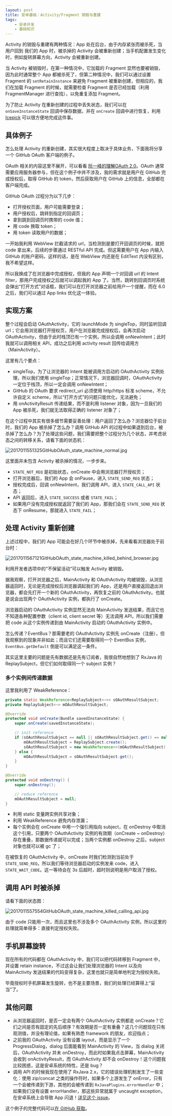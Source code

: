```yaml
---
layout: post
title: 安卓基础：Activity/Fragment 销毁与重建
tags:
    - 安卓开发
    - 基础知识
---
```


Activity 的销毁与重建有两种情况：App 处在后台，由于内存紧张而被杀死，当用户回到 我们的 App 时，被杀掉的 Activity 会被重新创建；当手机配置发生变化时，例如旋转屏幕方向，Activity 会被重新创建。

当 Activity 被销毁时，在第一种情况中，它加载的 Fragment 显然也要被销毁，因为此时通常整个 App 都被杀死了，但第二种情况中，我们可以通过设置 Fragment 的 `setRetainInstance` 来避免 Fragment 被重新创建，但相应的，我们在加载 Fragment 的时候，就需要检查 Fragment 是否已经加载（利用 FragmentManager 进行查找），以免重复添加 Fragment。

为了防止 Activity 在重新创建的过程中丢失状态，我们可以在 `onSaveInstanceState` 回调中保存数据，并在 `onCreate` 回调中进行恢复，利用 [Icepick](https://github.com/frankiesardo/icepick) 可以很方便地完成这件事。

## 具体例子

怎么处理 Activity 的重新创建，其实很大程度上取决于具体业务，下面我将分享一个 GitHub OAuth 客户端的例子。

OAuth 相关的内容这里不展开，可以看看 [阮一峰的理解OAuth 2.0](http://www.ruanyifeng.com/blog/2014/05/oauth_2_0.html)。OAuth 通常需要应用服务器参与，但在这个例子中并不涉及，我的需求就是用户在 GitHub 完成授权后，取得 GitHub 的 token，然后获取用户在 GitHub 上的信息，全部都在客户端完成。

GitHub OAuth 过程分为以下几步：

+ 打开授权页面，用户可能需要登录；
+ 用户授权后，跳转到指定的回调页；
+ 拿到跳到回调页时携带的 code 值；
+ 用 code 换取 token；
+ 用 token 读取用户的数据；

一开始我利用 WebView 拦截请求的 url，当检测到是要打开回调页的时候，就把 code 拿出来，后续的步骤通过 RESTful API 完成。但这需要用户在 App 内输入 GitHub 的账户密码，这样的话，是在 WebView 内还是在 EditText 内没有区别，我不希望这样。

所以我换成了在浏览器中完成授权，但我的 App 声明一个对回调 url 的 Intent filter，那用户完成授权之后就可以调起我的 App 了。当然，跳转到回调页时系统会弹出“打开方式”对话框，我们可以在打开浏览器之前给用户一个提醒，而在 6.0 之后，我们可以通过 App links 优化这一体验。

## 实现方案

整个过程会启动 OAuthActivity，它的 launchMode 为 singleTop，同时监听回调 url；它会用浏览器打开授权页，用户在浏览器完成授权后，会再次启动 OAuthActivity，但由于此时栈顶已有一个实例，所以会调用 onNewIntent；此时我就可以调用相关 API，成功之后利用 activity result 回传给调用方（MainActivity）。

这里有几个要点：

+ singleTop，为了让浏览器的 Intent 能被调用方启动的 OAuthActivity 实例处理，所以我们使用 singleTop；正常情况下，浏览器回调时，OAuthActivity 一定位于栈顶，所以一定会调用 onNewIntent；
+ GitHub 的 OAuth 要求 redirect_uri 必须使用 http/https 标准 scheme，不允许自定义 scheme，所以“打开方式”的问题只能优化，无法避免；
+ 用 onActivityResult 传递结果，而不是利用 listener 对象，因为一旦我们的 App 被杀死，我们就无法取得正确的 listener 对象了；

在这个过程中其实有很多细节需要妥善处理：用户返回了怎么办？浏览器位于前台时，我们的 App 被杀掉了怎么办？调用 GitHub API 的过程中如果退到后台，被杀掉了怎么办？为了处理这些问题，我们需要把整个过程分为几个状态，并考虑状态之间的转移关系，请看下面的状态机：

![2017011551325GitHubOAuth_state_machine_normal.jpg](https://imgs.babits.top/2017011551325GitHubOAuth_state_machine_normal.jpg)

这里面并未包含 Activity 被杀掉的情况，一步步来。

+ `STATE_NOT_REQ` 是初始状态，onCreate 中会用浏览器打开授权页；
+ 打开浏览器后，我们的 App 会 onPause，进入 `STATE_SEND_REQ` 状态；
+ 授权完成后，回调 onNewIntent，我们调用 API，进入 `STATE_CALL_API` 状态；
+ API 返回后，进入 `STATE_SUCCESS` 或者 `STATE_FAIL`；
+ 如果用户没有完成授权就返回了我们的 App，那我们会在 `STATE_SEND_REQ` 状态下 onResume，那就进入 `STATE_FAIL`；

## 处理 Activity 重新创建

上述过程中，我们的 App 可能会在好几个环节中被杀掉，先来看看浏览器处于前台时：

![2017011567121GitHubOAuth_state_machine_killed_behind_browser.jpg](https://imgs.babits.top/2017011567121GitHubOAuth_state_machine_killed_behind_browser.jpg)

利用开发者选项中的“不保留活动”可以触发 Activity 被销毁。

据我观察，打开浏览器之后，MainActivity 和 OAuthActivity 均被销毁，从浏览器返回时，无论是完成授权后浏览器调起我们的 App，还是用户直接返回退出浏览器，都会先打开一个新的 OAuthActivity，再恢复之前的 OAuthActivity。也就是说会出现两个 OAuthActivity 实例，都执行了 onCreate。

浏览器启动的 OAuthActivity 实例显然无法向 MainActivity 发送结果，而且它也不知道各种配置参数（client id, client secret 等）无法调用 API，所以我们需要把 code 从这个实例传递到由 MainActivity 启动的 OAuthActivity 实例中。

怎么传递？EventBus？那需要老的 OAuthActivity 实例先 onCreate（注册），但我观察到的现象并非如此；而且它们还需要取得同一个 EventBus 实例，`EventBus.getDefault` 倒是可以满足这一条件。

其实这里主要的问题是先有数据还是先有订阅者，我很自然地想到了 RxJava 的 ReplaySubject，但它们如何取得同一个 subject 实例？

### 多个实例间传递数据

这里我利用了 WeakReference：

~~~ java
private static WeakReference<ReplaySubject<~>> sOAuthResultSubject;
private ReplaySubject<~> mOAuthResultSubject;

@Override
protected void onCreate(Bundle savedInstanceState) {
    super.onCreate(savedInstanceState);

    // init reference
    if (sOAuthResultSubject == null || sOAuthResultSubject.get() == null) {
        mOAuthResultSubject = ReplaySubject.create();
        sOAuthResultSubject = new WeakReference<>(mOAuthResultSubject);
    } else {
        mOAuthResultSubject = sOAuthResultSubject.get();
    }
}

@Override
protected void onDestroy() {
    super.onDestroy();

    // reduce reference
    mOAuthResultSubject = null;
}
~~~

+ 利用 static 变量跨实例共享对象；
+ 利用 WeakReference 避免内存泄漏；
+ 每个实例会在 onCreate 中用一个强引用指向 subject，在 onDestroy 中取消这个引用，只要两个 OAuthActivity 实例的有效期（onCreate ~ onDestroy）存在重叠，那数据传递就可以完成；当两个实例都 onDestroy 之后，subject 对象也就可以被 gc 了；

在被恢复的 OAuthActivity 中，onCreate 时我们检测到当前处于 `STATE_SEND_REQ`，所以我们等待浏览器启动的实例发来 code，进入 `STATE_WAIT_CODE`。这一等待会在 3s 后超时，超时则说明是用户取消了授权。

## 调用 API 时被杀掉

请看下面的状态图：

![2017011557554GitHubOAuth_state_machine_killed_calling_api.jpg](https://imgs.babits.top/2017011557554GitHubOAuth_state_machine_killed_calling_api.jpg)

由于 code 只能用一次，而且这里也不涉及多个 OAuthActivity 实例，所以这里的处理就简单得多：直接判定授权失败。

## 手机屏幕旋转

现在所有的代码都在 OAuthActivity 中，我们可以把代码转移到 Fragment 中，并设置 retain instance，不过这会让我们处理浏览器的 Intent 以及向 MainActivity 发送结果的代码变得复杂，这里也就只是简单地判定为授权失败。

毕竟授权时手机屏幕发生旋转，也不是主要场景，我们的处理已经算得上“妥当”了。

## 其他问题

+ 从浏览器返回时，是否一定会有两个 OAuthActivity 实例都走 onCreate？它们之间是否有固定的先后顺序？有效期是否一定有重叠？这几个问题现在只有观测值，并没有理论值，如果有熟悉 framework 的朋友，欢迎指点；
+ 之前我的 OAuthActivity 没有设置 layout，而是显示了一个 ProgressDialog，dialog 后面能看到 MainActivity 的 View，当 dialog 关闭后，OAuthActivity 并未 onDestroy，而此时如果我点击屏幕，MainActivity 会收到 onActivityResult，而 OAuthActivity 却不会 onDestroy！这个问题我比较困惑，这是安卓系统的特性，还是 bug？
+ 调用 API 的时候我现在使用了 RxJava 2.x，它的错误处理机制发生了一些变化：使用 zip/concat 之类的操作符时，如果多个上游发生了 onError，只有一个会被传递到下游，其他的会被传递到 `RxJavaPlugins.errorHandler` 中；如果我们没有设置 errorHandler，那这些异常就属于 uncaught exception，在安卓系统上会导致 App 闪退！[详见这个 issue](https://github.com/ReactiveX/RxJava/issues/4996)。

这个例子的完整代码可以[在 GitHub 获取](https://github.com/Piasy/GitHubAndroidOAuth)。
